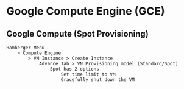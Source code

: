 # Google Compute Engine (GCE)

## Google Compute (Spot Provisioning)

    Hamberger Menu 
        > Compute Engine 
            > VM Instance > Create Instance         
                Advance Tab > VN Provisioning model (Standard/Spot)
                    Spot has 2 options 
                        Set time limit to VM 
                        Gracefully shut down the VM
